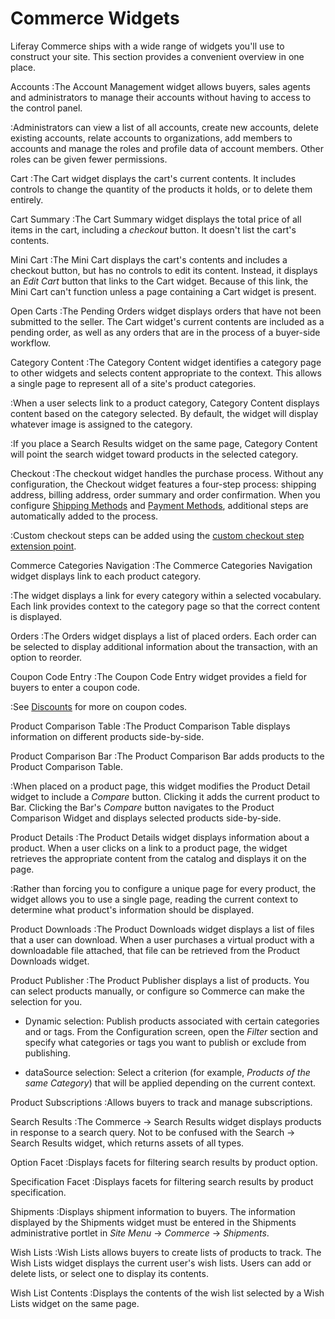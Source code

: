 # Commerce Widgets

Liferay Commerce ships with a wide range of widgets you'll use to construct
your site. This section provides a convenient overview in one place.

Accounts
:The Account Management widget allows buyers, sales agents and administrators to
manage their accounts without having to access to the control panel.

:Administrators can view a list of all accounts, create new accounts, delete
existing accounts, relate accounts to organizations, add members to accounts and
manage the roles and profile data of account members. Other roles can be given
fewer permissions.

Cart
:The Cart widget displays the cart's current contents. It includes controls to
change the quantity of the products it holds, or to delete them entirely.

Cart Summary
:The Cart Summary widget displays the total price of all items in the cart,
including a *checkout* button. It doesn't list the cart's contents.

Mini Cart
:The Mini Cart displays the cart's contents and includes a checkout button, but
has no controls to edit its content. Instead, it displays an *Edit Cart* button
that links to the Cart widget. Because of this link, the Mini Cart can't
function unless a page containing a Cart widget is present.

Open Carts 
:The Pending Orders widget displays orders that have not been submitted to the
seller. The Cart widget's current contents are included as a pending order, as
well as any orders that are in the process of a buyer-side workflow.

Category Content
:The Category Content widget identifies a category page to other widgets and
selects content appropriate to the context. This allows a single page to
represent all of a site's product categories.

:When a user selects link to a product category, Category Content displays
content based on the category selected. By default, the widget will display
whatever image is assigned to the category.

:If you place a Search Results widget on the same page, Category Content will
point the search widget toward products in the selected category.

Checkout 
:The checkout widget handles the purchase process. Without any configuration,
the Checkout widget features a four-step process: shipping address, billing
address, order summary and order confirmation. When you configure [Shipping
Methods](/web/liferay-emporio/documentation/-/knowledge_base/1-0/shipping-methods)
and [Payment
Methods](/web/liferay-emporio/documentation/-/knowledge_base/1-0/payment-methods),
additional steps are automatically added to the process.

:Custom checkout steps can be added using the [custom checkout step extension
point](/web/liferay-emporio/documentation/-/knowledge_base/1-0/custom-checkout-step).

Commerce Categories Navigation 
:The Commerce Categories Navigation widget displays link to each product
category. 

:The widget displays a link for every category within a selected vocabulary.
Each link provides context to the category page so that the correct content is
displayed.

Orders 
:The Orders widget displays a list of placed orders. Each order can be selected
to display additional information about the transaction, with an option to
reorder.

Coupon Code Entry 
:The Coupon Code Entry widget provides a field for buyers to enter a coupon
code.

:See
[Discounts](/web/liferay-emporio/documentation/-/knowledge_base/1-0/discounts)
for more on coupon codes.

Product Comparison Table 
:The Product Comparison Table displays information on different products
side-by-side.

Product Comparison Bar
:The Product Comparison Bar adds products to the Product Comparison Table.

:When placed on a product page, this widget modifies the Product Detail widget
to include a *Compare* button. Clicking it adds the current product to Bar.
Clicking the Bar's *Compare* button navigates to the Product Comparison Widget
and displays selected products side-by-side.

Product Details 
:The Product Details widget displays information about a product. When a user
clicks on a link to a product page, the widget retrieves the appropriate content
from the catalog and displays it on the page. 

:Rather than forcing you to configure a unique page for every product, the
widget allows you to use a single page,  reading the current context to
determine what product's information should be displayed.

Product Downloads 
:The Product Downloads widget displays a list of files that a user can download.
When a user purchases a virtual product with a downloadable file attached, that
file can be retrieved from the Product Downloads widget.

Product Publisher 
:The Product Publisher displays a list of products. You can select products
manually, or configure so Commerce can make the selection for you.

-   Dynamic selection: Publish products associated with certain categories and
    or tags. From the Configuration screen, open the *Filter* section and
    specify what categories or tags you want to publish or exclude from
    publishing.

-   dataSource selection: Select a criterion (for example, *Products of the same
    Category*) that will be applied depending on the current context. 
 
Product Subscriptions
:Allows buyers to track and manage subscriptions.

Search Results
:The Commerce &rarr; Search Results widget displays products in response to
a search query. Not to be confused with the Search &rarr; Search Results widget,
which returns assets of all types.

Option Facet
:Displays facets for filtering search results by product option.

Specification Facet
:Displays facets for filtering search results by product specification.

Shipments
:Displays shipment information to buyers. The information displayed by the
Shipments widget must be entered in the Shipments administrative portlet in
*Site Menu* &rarr; *Commerce* &rarr; *Shipments*.

Wish Lists 
:Wish Lists allows buyers to create lists of products to track. The Wish Lists
widget displays the current user's wish lists. Users can add or delete lists, or
select one to display its contents.

Wish List Contents
:Displays the contents of the wish list selected by a Wish Lists widget on the
same page.

